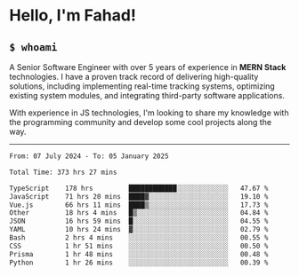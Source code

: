 <h1>Hello, I'm Fahad!</h1>

<h2><code>$ whoami</code></h2>

A Senior Software Engineer with over 5 years of experience in **MERN Stack** technologies. I have a proven track record of delivering high-quality solutions, including implementing real-time tracking systems, optimizing existing system modules, and integrating third-party software applications.

With experience in JS technologies, I'm looking to share my knowledge with the programming community and develop some cool projects along the way.

---

<!--START_SECTION:waka-->

```txt
From: 07 July 2024 - To: 05 January 2025

Total Time: 373 hrs 27 mins

TypeScript    178 hrs         ████████████░░░░░░░░░░░░░   47.67 %
JavaScript    71 hrs 20 mins  ████▓░░░░░░░░░░░░░░░░░░░░   19.10 %
Vue.js        66 hrs 11 mins  ████▒░░░░░░░░░░░░░░░░░░░░   17.73 %
Other         18 hrs 4 mins   █▒░░░░░░░░░░░░░░░░░░░░░░░   04.84 %
JSON          16 hrs 59 mins  █░░░░░░░░░░░░░░░░░░░░░░░░   04.55 %
YAML          10 hrs 24 mins  ▓░░░░░░░░░░░░░░░░░░░░░░░░   02.79 %
Bash          2 hrs 4 mins    ░░░░░░░░░░░░░░░░░░░░░░░░░   00.55 %
CSS           1 hr 51 mins    ░░░░░░░░░░░░░░░░░░░░░░░░░   00.50 %
Prisma        1 hr 48 mins    ░░░░░░░░░░░░░░░░░░░░░░░░░   00.48 %
Python        1 hr 26 mins    ░░░░░░░░░░░░░░░░░░░░░░░░░   00.39 %
```

<!--END_SECTION:waka-->

<!--
**heyFahad/heyFahad** is a ✨ _special_ ✨ repository because its `README.md` (this file) appears on your GitHub profile.

Here are some ideas to get you started:

- 🔭 I’m currently working on ...
- 🌱 I’m currently learning ...
- 👯 I’m looking to collaborate on ...
- 🤔 I’m looking for help with ...
- 💬 Ask me about ...
- 📫 How to reach me: ...
- 😄 Pronouns: ...
- ⚡ Fun fact: ...
-->
